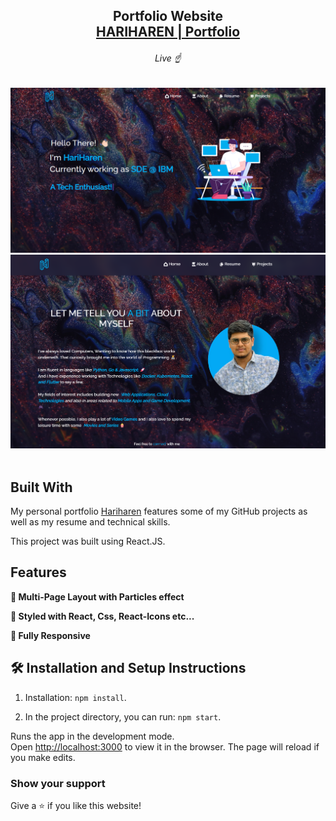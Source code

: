 <h2 align="center">
  Portfolio Website<br/>
  <a href="http://hariharen.site/" target="_blank">HARIHAREN | Portfolio</a>
</h2>
<h6 align="center">Live ☝</h6>
<div align="center">
  <img alt="Demo" src="./Images/Home.png" />
  <br/>
  <img alt="Demo" src="./Images/about.PNG" />

  
</div>

<br/>

## Built With

My personal portfolio <a href="http://Hariharen.site/" target="_blank">Hariharen</a> features some of my GitHub projects as well as my resume and technical skills.<br/>

This project was built using React.JS.

## Features

**📖 Multi-Page Layout with Particles effect**

**🎨 Styled with React, Css, React-Icons etc...**

**📱 Fully Responsive**

## 🛠 Installation and Setup Instructions

1. Installation: `npm install`.

2. In the project directory, you can run: `npm start`.

Runs the app in the development mode.\
Open [http://localhost:3000](http://localhost:3000) to view it in the browser.
The page will reload if you make edits.

### Show your support

Give a ⭐ if you like this website!
